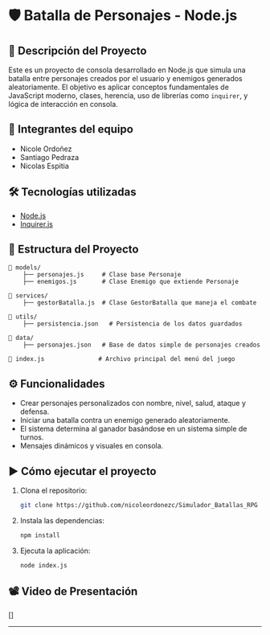 # 🛡️ Batalla de Personajes - Node.js

## 🎯 Descripción del Proyecto

Este es un proyecto de consola desarrollado en Node.js que simula una batalla entre personajes creados por el usuario y enemigos generados aleatoriamente. El objetivo es aplicar conceptos fundamentales de JavaScript moderno, clases, herencia, uso de librerías como `inquirer`, y lógica de interacción en consola.

## 👥 Integrantes del equipo

* Nicole Ordoñez
* Santiago Pedraza
* Nicolas Espitia

## 🛠️ Tecnologías utilizadas

* [Node.js](https://nodejs.org/)
* [Inquirer.js](https://www.npmjs.com/package/inquirer)

## 📂 Estructura del Proyecto

```
📁 models/
    ├── personajes.js     # Clase base Personaje
    ├── enemigos.js       # Clase Enemigo que extiende Personaje

📁 services/
    ├── gestorBatalla.js  # Clase GestorBatalla que maneja el combate

📁 utils/
    ├── persistencia.json   # Persistencia de los datos guardados

📁 data/
    ├── personajes.json   # Base de datos simple de personajes creados

📄 index.js               # Archivo principal del menú del juego
```

## ⚙️ Funcionalidades

* Crear personajes personalizados con nombre, nivel, salud, ataque y defensa.
* Iniciar una batalla contra un enemigo generado aleatoriamente.
* El sistema determina al ganador basándose en un sistema simple de turnos.
* Mensajes dinámicos y visuales en consola.

## ▶️ Cómo ejecutar el proyecto

1. Clona el repositorio:

   ```bash
   git clone https://github.com/nicoleordonezc/Simulador_Batallas_RPG
   ```

2. Instala las dependencias:

   ```bash
   npm install
   ```

3. Ejecuta la aplicación:

   ```bash
   node index.js
   ```

## 📽️ Video de Presentación

\[]

---
